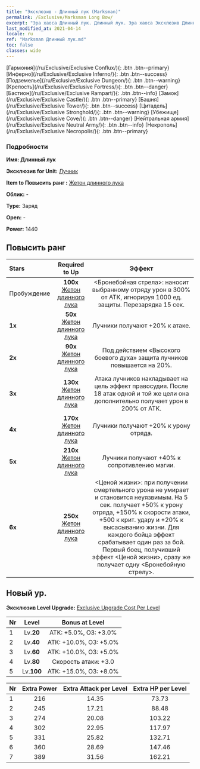 ```yaml
---
title: "Эксклюзив - Длинный лук (Marksman)"
permalink: /Exclusive/Marksman Long Bow/
excerpt: "Эра хаоса Длинный лук. Длинный лук. Эра хаоса Эксклюзив Длинный лук. Лучник Эксклюзив."
last_modified_at: 2021-04-14
locale: ru
ref: "Marksman Длинный лук.md"
toc: false
classes: wide
---
```

 [Гармония](/ru/Exclusive/Exclusive Conflux/){: .btn .btn--primary} [Инферно](/ru/Exclusive/Exclusive Inferno/){: .btn .btn--success} [Подземелье](/ru/Exclusive/Exclusive Dungeon/){: .btn .btn--warning} [Крепость](/ru/Exclusive/Exclusive Fortress/){: .btn .btn--danger} [Бастион](/ru/Exclusive/Exclusive Rampart/){: .btn .btn--info} [Замок](/ru/Exclusive/Exclusive Castle/){: .btn .btn--primary} [Башня](/ru/Exclusive/Exclusive Tower/){: .btn .btn--success} [Цитадель](/ru/Exclusive/Exclusive Stronghold/){: .btn .btn--warning} [Убежище](/ru/Exclusive/Exclusive Cove/){: .btn .btn--danger} [Нейтральная армия](/ru/Exclusive/Exclusive Neutral Army/){: .btn .btn--info} [Некрополь](/ru/Exclusive/Exclusive Necropolis/){: .btn .btn--primary} 

### Подробности
 **Имя: Длинный лук** 

 **Эксклюзив for Unit:** [Лучник](/ru/units/Marksman/) 

 **Item to Повысить ранг :** [Жетон длинного лука](/ru/Items/con_914/)

 **Облик:** -

 **Type:** Заряд

 **Open:** -

 **Power:** 1440

## Повысить ранг 

  |     Stars    |  Required to Up | Эффект |
  |:-------------|:---------------:|:---------------:|
  |  Пробуждение  | **100x** [Жетон длинного лука](/ru/Items/con_914/) | <Бронебойная стрела>: наносит выбранному отряду урон в 300% от АТК, игнорируя 1000 ед. защиты. Перезарядка 15 сек. |
  | **1x** <i class="fas fa-star"/> | **50x** [Жетон длинного лука](/ru/Items/con_914/) | Лучники получают +20% к атаке. |
  | **2x** <i class="fas fa-star"/> | **90x** [Жетон длинного лука](/ru/Items/con_914/) | Под действием «Высокого боевого духа» защита лучников повышается на 20%. |
  | **3x** <i class="fas fa-star"/> | **130x** [Жетон длинного лука](/ru/Items/con_914/) | Атака лучников накладывает на цель эффект правосудия. После 18 атак одной и той же цели она дополнительно получает урон в 200% от АТК. |
  | **4x** <i class="fas fa-star"/> | **170x** [Жетон длинного лука](/ru/Items/con_914/) | Лучники получают +20% к урону отряда. |
  | **5x** <i class="fas fa-star"/> | **210x** [Жетон длинного лука](/ru/Items/con_914/) | Лучники получают +40% к сопротивлению магии. |
  | **6x** <i class="fas fa-star"/> | **250x** [Жетон длинного лука](/ru/Items/con_914/) | <Ценой жизни>: при получении смертельного урона не умирает и становится неуязвимым. На 5 сек. получает +50% к урону отряда, +150% к скорости атаки, +500 к крит. удару и +20% к высасыванию жизни. Для каждого бойца эффект срабатывает один раз за бой. Первый боец, получивший эффект <Ценой жизни>, сразу же получает одну <Бронебойную стрелу>. |


## Новый ур.
 **Эксклюзив Level Upgrade:** [Exclusive Upgrade Cost Per Level](/Exclusive/ExclusiveUpgradeCostPerLevel/)

  |  Nr  |   Level  | Bonus at Level |
  |:-----|:--------:|:--------------:|
  | 1 | Lv.**20** | АТК: +5.0%, ОЗ: +3.0% |
  | 2 | Lv.**40** | АТК: +10.0%, ОЗ: +5.0% |
  | 3 | Lv.**60** | АТК: +10.0%, ОЗ: +5.0% |
  | 4 | Lv.**80** | Скорость атаки: +3.0 |
  | 5 | Lv.**100** | АТК: +15.0%, ОЗ: +8.0% |


  |  Nr  |  Extra Power | Extra Attack per Level | Extra HP per Level |
  |:-----|:--------:|:--------:|:--------:|
  | 1 | 216 | 14.35 | 73.73 |
  | 2 | 245 | 17.21 | 88.48 |
  | 3 | 274 | 20.08 | 103.22 |
  | 4 | 302 | 22.95 | 117.97 |
  | 5 | 331 | 25.82 | 132.71 |
  | 6 | 360 | 28.69 | 147.46 |
  | 7 | 389 | 31.56 | 162.21 |


